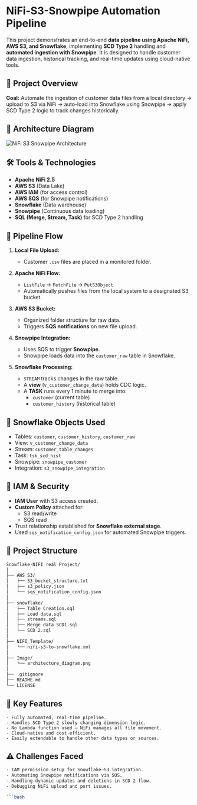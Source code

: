 # NiFi-S3-Snowpipe Automation Pipeline

This project demonstrates an end-to-end **data pipeline using Apache NiFi, AWS S3, and Snowflake**, implementing **SCD Type 2** handling and **automated ingestion with Snowpipe**. It is designed to handle customer data ingestion, historical tracking, and real-time updates using cloud-native tools.



## 📌 Project Overview

**Goal:** Automate the ingestion of customer data files from a local directory → upload to S3 via NiFi → auto-load into Snowflake using Snowpipe → apply SCD Type 2 logic to track changes historically.



## 🧱 Architecture Diagram

![NiFi S3 Snowpipe Architecture](image/architecture.png)



## 🛠️ Tools & Technologies

- **Apache NiFi 2.5**
- **AWS S3** (Data Lake)
- **AWS IAM** (for access control)
- **AWS SQS** (for Snowpipe notifications)
- **Snowflake** (Data warehouse)
- **Snowpipe** (Continuous data loading)
- **SQL (Merge, Stream, Task)** for SCD Type 2 handling



## 🔄 Pipeline Flow

1. **Local File Upload:**
   - Customer `.csv` files are placed in a monitored folder.

2. **Apache NiFi Flow:**
   - `ListFile` → `FetchFile` → `PutS3Object`
   - Automatically pushes files from the local system to a designated S3 bucket.

3. **AWS S3 Bucket:**
   - Organized folder structure for raw data.
   - Triggers **SQS notifications** on new file upload.

4. **Snowpipe Integration:**
   - Uses SQS to trigger **Snowpipe**.
   - Snowpipe loads data into the `customer_raw` table in Snowflake.

5. **Snowflake Processing:**
   - `STREAM` tracks changes in the raw table.
   - A **view** (`v_customer_change_data`) holds CDC logic.
   - A **TASK** runs every 1 minute to merge into:
     - `customer` (current table)
     - `customer_history` (historical table)

## 🧾 Snowflake Objects Used

- Tables: `customer`, `customer_history`, `customer_raw`
- View: `v_customer_change_data`
- Stream: `customer_table_changes`
- Task: `tsk_scd_hist`
- Snowpipe: `snowpipe_customer`
- Integration: `s3_snowpipe_integration`


## 🔐 IAM & Security

- **IAM User** with S3 access created.
- **Custom Policy** attached for:
  - S3 read/write
  - SQS read
- Trust relationship established for **Snowflake external stage**.
- Used `sqs_notification_config.json` for automated Snowpipe triggers.



## 📂 Project Structure

```bash
Snowflake-NIFI real Project/
│
├── AWS S3/
│   ├── S3_bucket_structure.txt
│   ├── s3_policy.json
│   └── sqs_notification_config.json
│
├── snowflake/
│   ├── Table Creation.sql
│   ├── Load data.sql
│   ├── streams.sql
│   ├── Merge data SCD1.sql
│   └── SCD 2.sql
│
├── NIFI_Template/
│   └── nifi-s3-to-snowflake.xml
│
├── Image/
│   └── architecture_diagram.png
│
├── .gitignore
├── README.md
└── LICENSE
```


## 🔑 Key Features

```
- Fully automated, real-time pipeline.
- Handles SCD Type 2 slowly changing dimension logic.
- No Lambda function used – NiFi manages all file movement.
- Cloud-native and cost-efficient.
- Easily extendable to handle other data types or sources.
```


## ⚠️ Challenges Faced

```bash
- IAM permission setup for Snowflake–S3 integration.
- Automating Snowpipe notifications via SQS.
- Handling dynamic updates and deletions in SCD 2 flow.
- Debugging NiFi upload and port issues.

```bash



